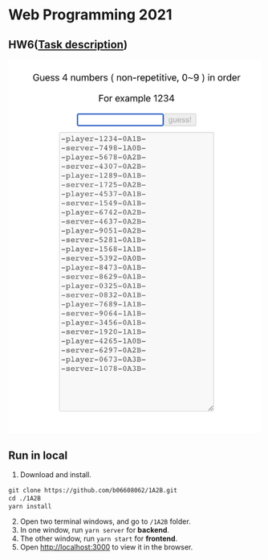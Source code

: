 # Web Programming 2021

## HW6([Task description](https://github.com/b06608062/1A2B/blob/master/hw6.pdf))
![This is an image](https://github.com/b06608062/1A2B/blob/master/demo_image/%E6%88%AA%E5%9C%96%202022-03-25%20%E4%B8%8B%E5%8D%887.22.46.png)

## Run in local
1. Download and install.
```
git clone https://github.com/b06608062/1A2B.git
cd ./1A2B
yarn install
```
2. Open two terminal windows, and go to `/1A2B` folder.
3. In one window, run `yarn server` for **backend**.
4. The other window, run `yarn start` for **frontend**.
5. Open [http://localhost:3000](http://localhost:3000) to view it in the browser.
